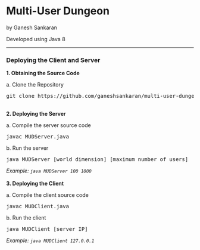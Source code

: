 # Multi-User Dungeon
<p>by Ganesh Sankaran</p>
<p>Developed using Java 8</p>
<hr />
<h3>Deploying the Client and Server</h3>
<strong>1. Obtaining the Source Code</strong>
<p>a. Clone the Repository</p>
<pre>git clone https://github.com/ganeshsankaran/multi-user-dungeon.git</pre>
<br />
<strong>2. Deploying the Server</strong>
<p>a. Compile the server source code</p>
<pre>javac MUDServer.java</pre>
<p>b. Run the server</p>
<pre>java MUDServer [world dimension] [maximum number of users]</pre>
<i>Example: <code>java MUDServer 100 1000</code></i>
<br />
<br />
<strong>3. Deploying the Client</strong>
<p>a. Compile the client source code</p>
<pre>javac MUDClient.java</pre>
<p>b. Run the client</p>
<pre>java MUDClient [server IP]</pre>
<i>Example: <code>java MUDClient 127.0.0.1</code></i>

